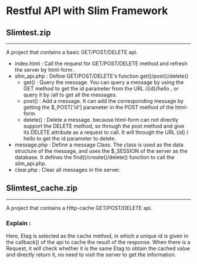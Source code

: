 Restful API with Slim Framework
===

## Slimtest.zip
---
A project that contains a basic GET/POST/DELETE api.

* index.html : Call the request for GET/POST/DELETE method and refresh the server by html-form .
* slim_api.php : Define GET/POST/DELETE's function get()/post()/delete()
    * get() : Query the message. You can query a message by using the GET method to get the id parameter from the URL /{id}/hello , or query it by /all to get all the messages.
    * post() : Add a message. It can add the corresponding message by getting the $_POST['id'] parameter in the POST method of the html-form.
    * delete() : Delete a message. because html-form can not directly support the DELETE method, so through the post method and give its DELETE attribute as a request to call. It will through the URL {id} / hello to get the id parameter to delete.
* message.php : Define a message Class. The class is used as the data structure of the message, and uses the $_SESSION of the server as the database. It defines the find()/create()/delete() function to call the slim_api.php.
* clear.php : Clear all messages in the server.

## Slimtest_cache.zip
---
A project that contains a Http-cache GET/POST/DELETE api.

### Explain :  

Here, Etag is selected as the cache method, in which a unique id is given in the callback() of the api to cache the result of the response. When there is a Request, it will check whether it is the same Etag to obtain the cached value and directly return it, no need to visit the server to get the information.
